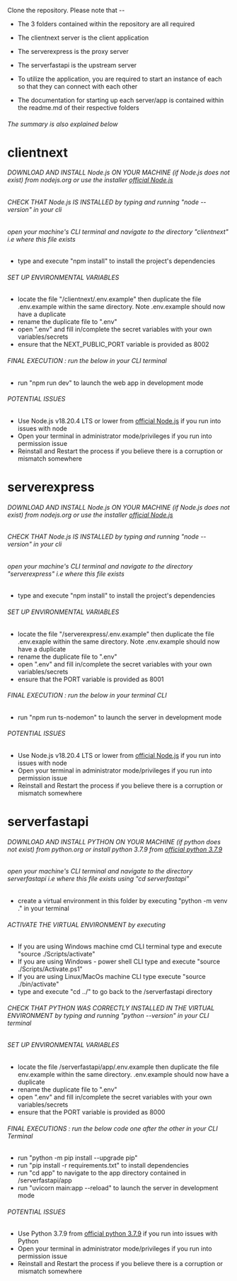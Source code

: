 Clone the repository. Please note that -- 

- The 3 folders contained within the repository are all required
- The clientnext server is the client application
- The serverexpress is the proxy server
- The serverfastapi is the upstream server

- To utilize the application, you are required to start an instance of each so that they can connect with each other

- The documentation for starting up each server/app is contained within the readme.md of their respective folders


###### The summary is also explained below


# clientnext
###### DOWNLOAD AND INSTALL Node.js ON YOUR MACHINE (if Node.js does not exist) from nodejs.org or use the installer [official Node.js](https://nodejs.org/en/download/prebuilt-installer)

###### CHECK THAT Node.js IS INSTALLED by typing and running "node --version" in your cli

###### open your machine's CLI terminal and navigate to the directory "clientnext" i.e where this file exists
- type and execute "npm install" to install the project's dependencies


###### SET UP ENVIRONMENTAL VARIABLES
- locate the file "/clientnext/.env.example" then duplicate the file .env.example within the same directory. Note .env.example should now have a duplicate
- rename the duplicate file to ".env"
- open ".env" and fill in/complete the secret variables with your own variables/secrets
- ensure that the NEXT_PUBLIC_PORT variable is provided as 8002

###### FINAL EXECUTION : run the below in your CLI terminal
- run "npm run dev" to launch the web app in development mode



###### POTENTIAL ISSUES
- Use Node.js v18.20.4 LTS or lower  from [official Node.js](https://nodejs.org/en/download/prebuilt-installer) if you run into issues with node
- Open your terminal in administrator mode/privileges if you run into permission issue
- Reinstall and Restart the process if you believe there is a corruption or mismatch somewhere




# serverexpress
###### DOWNLOAD AND INSTALL Node.js ON YOUR MACHINE (if Node.js does not exist) from nodejs.org or use the installer [official Node.js](https://nodejs.org/en/download/prebuilt-installer)

###### CHECK THAT Node.js IS INSTALLED by typing and running "node --version" in your cli

###### open your machine's CLI terminal and navigate to the directory "serverexpress" i.e where this file exists
- type and execute "npm install" to install the project's dependencies


###### SET UP ENVIRONMENTAL VARIABLES
- locate the file "/serverexpress/.env.example" then duplicate the file .env.exaple within the same directory. Note .env.example should now have a duplicate
- rename the duplicate file to ".env"
- open ".env" and fill in/complete the secret variables with your own variables/secrets
- ensure that the PORT variable is provided as 8001

###### FINAL EXECUTION : run the below in your terminal CLI
- run "npm run ts-nodemon" to launch the server in development mode


###### POTENTIAL ISSUES
- Use Node.js v18.20.4 LTS or lower  from [official Node.js](https://nodejs.org/en/download/prebuilt-installer) if you run into issues with node
- Open your terminal in administrator mode/privileges if you run into permission issue
- Reinstall and Restart the process if you believe there is a corruption or mismatch somewhere



# serverfastapi
###### DOWNLOAD AND INSTALL PYTHON ON YOUR MACHINE (if python does not exist) from python.org or install python 3.7.9 from [official python 3.7.9](https://www.python.org/downloads/release/python-379/)

###### open your machine's CLI terminal and navigate to the directory serverfastapi i.e where this file exists using "cd serverfastapi"
- create a virtual environment in this folder by executing "python -m venv ." in your terminal

###### ACTIVATE THE VIRTUAL ENVIRONMENT by executing
- If you are using Windows machine cmd CLI terminal type and execute "source ./Scripts/activate"
- If you are using Windows - power shell CLI type and execute "source ./Scripts/Activate.ps1"
- If you are using Linux/MacOs machine CLI type execute "source ./bin/activate"
- type and execute "cd ../" to go back to the /serverfastapi directory


###### CHECK THAT PYTHON WAS CORRECTLY INSTALLED IN THE VIRTUAL ENVIRONMENT by typing and running "python --version" in your CLI terminal


###### SET UP ENVIRONMENTAL VARIABLES
- locate the file /serverfastapi/app/.env.example then duplicate the file env.example within the same directory. .env.example should now have a duplicate
- rename the duplicate file to ".env"
- open ".env" and fill in/complete the secret variables with your own variables/secrets
- ensure that the PORT variable is provided as 8000


###### FINAL EXECUTIONS : run the below code one after the other in your CLI Terminal
- run "python -m pip install --upgrade pip"
- run "pip install -r requirements.txt" to install dependencies
- run "cd app" to navigate to the app directory contained in /serverfastapi/app
- run "uvicorn main:app --reload" to launch the server in development mode



###### POTENTIAL ISSUES
- Use Python 3.7.9 from [official python 3.7.9](https://www.python.org/downloads/release/python-379/) if you run into issues with Python
- Open your terminal in administrator mode/privileges if you run into permission issue
- Reinstall and Restart the process if you believe there is a corruption or mismatch somewhere
